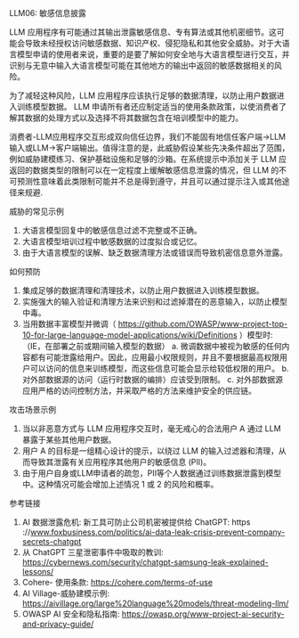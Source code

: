 LLM06: 敏感信息披露
 
LLM 应用程序有可能通过其输出泄露敏感信息、专有算法或其他机密细节。这可能会导致未经授权访问敏感数据、知识产权、侵犯隐私和其他安全威胁。对于大语言模型申请的使用者来说，重要的是要了解如何安全地与大语言模型进行交互，并识别与无意中输入大语言模型可能在其他地方的输出中返回的敏感数据相关的风险。
 
为了减轻这种风险，LLM 应用程序应该执行足够的数据清理，以防止用户数据进入训练模型数据。 LLM 申请所有者还应制定适当的使用条款政策，以使消费者了解其数据的处理方式以及选择不将其数据包含在培训模型中的能力。
 
消费者-LLM应用程序交互形成双向信任边界，我们不能固有地信任客户端->LLM输入或LLM->客户端输出。值得注意的是，此威胁假设某些先决条件超出了范围，例如威胁建模练习、保护基础设施和足够的沙箱。在系统提示中添加关于 LLM 应返回的数据类型的限制可以在一定程度上缓解敏感信息泄露的情况，但 LLM 的不可预测性意味着此类限制可能并不总是得到遵守，并且可以通过提示注入或其他途径来规避.
 
威胁的常见示例
 
1. 大语言模型回复中的敏感信息过滤不完整或不正确。
2. 大语言模型培训过程中敏感数据的过度拟合或记忆。
3. 由于大语言模型的误解、缺乏数据清理方法或错误而导致机密信息意外泄露。
 
如何预防
 
1. 集成足够的数据清理和清理技术，以防止用户数据进入训练模型数据。
2. 实施强大的输入验证和清理方法来识别和过滤掉潜在的恶意输入，以防止模型中毒。
3. 当用数据丰富模型并微调（ https://github.com/OWASP/www-project-top-10-for-large-language-model-applications/wiki/Definitions ）模型时: （IE，在部署之前或期间输入模型的数据）
a. 微调数据中被视为敏感的任何内容都有可能泄露给用户。因此，应用最小权限规则，并且不要根据最高权限用户可以访问的信息来训练模型，而这些信息可能会显示给较低权限的用户。
b. 对外部数据源的访问（运行时数据的编排）应该受到限制。
c. 对外部数据源应用严格的访问控制方法，并采取严格的方法来维护安全的供应链。
 
攻击场景示例
 
1. 当以非恶意方式与 LLM 应用程序交互时，毫无戒心的合法用户 A 通过 LLM 暴露于某些其他用户数据。
2. 用户 A 的目标是一组精心设计的提示，以绕过 LLM 的输入过滤器和清理，从而导致其泄露有关应用程序其他用户的敏感信息 (PII)。
3. 由于用户自身或LLM申请者的疏忽，PII等个人数据通过训练数据泄露到模型中。这种情况可能会增加上述情况 1 或 2 的风险和概率。
 
参考链接
 
1. AI 数据泄露危机: 新工具可防止公司机密被提供给 ChatGPT:  https ://www.foxbusiness.com/politics/ai-data-leak-crisis-prevent-company-secrets-chatgpt
2. 从 ChatGPT 三星泄密事件中吸取的教训:  https://cybernews.com/security/chatgpt-samsung-leak-explained-lessons/
3. Cohere- 使用条款:  https://cohere.com/terms-of-use
4. AI Village-威胁建模示例:  https://aivillage.org/large%20language%20models/threat-modeling-llm/
5. OWASP AI 安全和隐私指南:  https://owasp.org/www-project-ai-security-and-privacy-guide/
